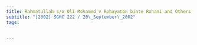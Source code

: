 ```yaml
---
title: Rahmatullah s/o Oli Mohamed v Rohayaton binte Rohani and Others 
subtitle: "[2002] SGHC 222 / 20\_September\_2002"
tags:


---
```


